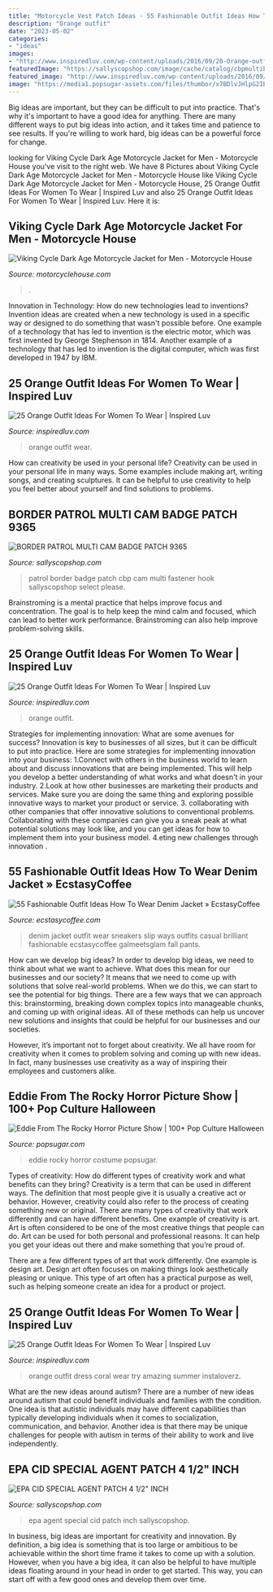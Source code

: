 ```yaml
---
title: "Motorcycle Vest Patch Ideas - 55 Fashionable Outfit Ideas How To Wear Denim Jacket » Ecstasycoffee"
description: "Orange outfit"
date: "2023-05-02"
categories:
- "ideas"
images:
- "http://www.inspiredluv.com/wp-content/uploads/2016/09/20-Orange-outfit-ideas-For-Women.jpg"
featuredImage: "https://sallyscopshop.com/image/cache/catalog/cbpmultibadge-746x1000.jpg"
featured_image: "http://www.inspiredluv.com/wp-content/uploads/2016/09/26-Orange-outfit-ideas-For-Women.jpg"
image: "https://media1.popsugar-assets.com/files/thumbor/x7BDlvJHlpG2IBDFTFFc0xOQj4g/fit-in/1200x630/filters:format_auto-!!-:strip_icc-!!-:fill-!white!-/2016/09/21/930/n/1922283/c7254c07_MSDROHO_EC057_H/i/Eddie-From-Rocky-Horror-Picture-Show.JPG"
---
```



Big ideas are important, but they can be difficult to put into practice. That's why it's important to have a good idea for anything. There are many different ways to put big ideas into action, and it takes time and patience to see results. If you're willing to work hard, big ideas can be a powerful force for change.

	

		
looking for Viking Cycle Dark Age Motorcycle Jacket for Men - Motorcycle House you've visit to the right web. We have 8 Pictures about Viking Cycle Dark Age Motorcycle Jacket for Men - Motorcycle House like Viking Cycle Dark Age Motorcycle Jacket for Men - Motorcycle House, 25 Orange Outfit Ideas For Women To Wear | Inspired Luv and also 25 Orange Outfit Ideas For Women To Wear | Inspired Luv. Here it is:
		
    
## Viking Cycle Dark Age Motorcycle Jacket For Men - Motorcycle House

<img loading=lazy src="https://cdn10.bigcommerce.com/s-jhuqx2/products/127/images/28778/VC7210_Dark_Age_3__66560.1499376071.1280.1280.png?c=2" onerror="this.onerror=null;this.src='https://tse3.mm.bing.net/th?id=OIP.OWCKZk29WhzRTTucc-rS3AHaHa&amp;pid=15.1';" alt="Viking Cycle Dark Age Motorcycle Jacket for Men - Motorcycle House">

_Source: motorcyclehouse.com_

>. 

	

Innovation in Technology: How do new technologies lead to inventions?
Invention ideas are created when a new technology is used in a specific way or designed to do something that wasn't possible before. One example of a technology that has led to invention is the electric motor, which was first invented by George Stephenson in 1814. Another example of a technology that has led to invention is the digital computer, which was first developed in 1947 by IBM.

    
## 25 Orange Outfit Ideas For Women To Wear | Inspired Luv

<img loading=lazy src="http://www.inspiredluv.com/wp-content/uploads/2016/09/25-Orange-outfit-ideas-For-Women.jpg" onerror="this.onerror=null;this.src='https://tse3.mm.bing.net/th?id=OIP.teSfaupjc0wv3QijLH2b7QHaK9&amp;pid=15.1';" alt="25 Orange Outfit Ideas For Women To Wear | Inspired Luv">

_Source: inspiredluv.com_

>orange outfit wear. 

	

How can creativity be used in your personal life?
Creativity can be used in your personal life in many ways. Some examples include making art, writing songs, and creating sculptures. It can be helpful to use creativity to help you feel better about yourself and find solutions to problems.

    
## BORDER PATROL MULTI CAM BADGE PATCH 9365

<img loading=lazy src="https://sallyscopshop.com/image/cache/catalog/cbpmultibadge-746x1000.jpg" onerror="this.onerror=null;this.src='https://tse4.mm.bing.net/th?id=OIP.pGXLFkl1uMiSM4WOSxHcDwHaJ7&amp;pid=15.1';" alt="BORDER PATROL MULTI CAM BADGE PATCH 9365">

_Source: sallyscopshop.com_

>patrol border badge patch cbp cam multi fastener hook sallyscopshop select please. 

	

Brainstroming is a mental practice that helps improve focus and concentration. The goal is to help keep the mind calm and focused, which can lead to better work performance. Brainstroming can also help improve problem-solving skills.

    
## 25 Orange Outfit Ideas For Women To Wear | Inspired Luv

<img loading=lazy src="http://www.inspiredluv.com/wp-content/uploads/2016/09/26-Orange-outfit-ideas-For-Women.jpg" onerror="this.onerror=null;this.src='https://tse4.mm.bing.net/th?id=OIP.yTa9OhOCou3egznIpRGtJwHaLL&amp;pid=15.1';" alt="25 Orange Outfit Ideas For Women To Wear | Inspired Luv">

_Source: inspiredluv.com_

>orange outfit. 

	

Strategies for implementing innovation: What are some avenues for success?
Innovation is key to businesses of all sizes, but it can be difficult to put into practice. Here are some strategies for implementing innovation into your business:
1.Connect with others in the business world to learn about and discuss innovations that are being implemented. This will help you develop a better understanding of what works and what doesn't in your industry.
2.Look at how other businesses are marketing their products and services. Make sure you are doing the same thing and exploring possible innovative ways to market your product or service.
3. collaborating with other companies that offer innovative solutions to conventional problems. Collaborating with these companies can give you a sneak peak at what potential solutions may look like, and you can get ideas for how to implement them into your business model.
4.eting new challenges through innovation .

    
## 55 Fashionable Outfit Ideas How To Wear Denim Jacket » EcstasyCoffee

<img loading=lazy src="https://i2.wp.com/www.ecstasycoffee.com/wp-content/uploads/2016/10/Denim-Jacket-8.jpg?resize=500%2C750" onerror="this.onerror=null;this.src='https://tse3.mm.bing.net/th?id=OIP.MTrCBHEPs9IULyJM9lDqPwHaLH&amp;pid=15.1';" alt="55 Fashionable Outfit Ideas How To Wear Denim Jacket » EcstasyCoffee">

_Source: ecstasycoffee.com_

>denim jacket outfit wear sneakers slip ways outfits casual brilliant fashionable ecstasycoffee galmeetsglam fall pants. 

	

How can we develop big ideas?
In order to develop big ideas, we need to think about what we want to achieve. What does this mean for our businesses and our society? It means that we need to come up with solutions that solve real-world problems. When we do this, we can start to see the potential for big things.
There are a few ways that we can approach this: brainstorming, breaking down complex topics into manageable chunks, and coming up with original ideas. All of these methods can help us uncover new solutions and insights that could be helpful for our businesses and our societies.

However, it’s important not to forget about creativity. We all have room for creativity when it comes to problem solving and coming up with new ideas. In fact, many businesses use creativity as a way of inspiring their employees and customers alike.

    
## Eddie From The Rocky Horror Picture Show | 100+ Pop Culture Halloween

<img loading=lazy src="https://media1.popsugar-assets.com/files/thumbor/x7BDlvJHlpG2IBDFTFFc0xOQj4g/fit-in/1200x630/filters:format_auto-!!-:strip_icc-!!-:fill-!white!-/2016/09/21/930/n/1922283/c7254c07_MSDROHO_EC057_H/i/Eddie-From-Rocky-Horror-Picture-Show.JPG" onerror="this.onerror=null;this.src='https://tse3.mm.bing.net/th?id=OIP.YYceFi0cUPzfmQ7_wv88qQHaD4&amp;pid=15.1';" alt="Eddie From The Rocky Horror Picture Show | 100+ Pop Culture Halloween">

_Source: popsugar.com_

>eddie rocky horror costume popsugar. 

	

Types of creativity: How do different types of creativity work and what benefits can they bring?
Creativity is a term that can be used in different ways. The definition that most people give it is usually a creative act or behavior. However, creativity could also refer to the process of creating something new or original. There are many types of creativity that work differently and can have different benefits. 
One example of creativity is art. Art is often considered to be one of the most creative things that people can do. Art can be used for both personal and professional reasons. It can help you get your ideas out there and make something that you’re proud of. 

There are a few different types of art that work differently. One example is design art. Design art often focuses on making things look aesthetically pleasing or unique. This type of art often has a practical purpose as well, such as helping someone create an idea for a product or project.

    
## 25 Orange Outfit Ideas For Women To Wear | Inspired Luv

<img loading=lazy src="http://www.inspiredluv.com/wp-content/uploads/2016/09/20-Orange-outfit-ideas-For-Women.jpg" onerror="this.onerror=null;this.src='https://tse2.mm.bing.net/th?id=OIP.udMxguTWwBbojuxV_A4qzAHaLD&amp;pid=15.1';" alt="25 Orange Outfit Ideas For Women To Wear | Inspired Luv">

_Source: inspiredluv.com_

>orange outfit dress coral wear try amazing summer instaloverz. 

	

What are the new ideas around autism?
There are a number of new ideas around autism that could benefit individuals and families with the condition. One idea is that autistic individuals may have different capabilities than typically developing individuals when it comes to socialization, communication, and behavior. Another idea is that there may be unique challenges for people with autism in terms of their ability to work and live independently.

    
## EPA CID SPECIAL AGENT PATCH 4 1/2&quot; INCH

<img loading=lazy src="http://sallyscopshop.com/image/cache/catalog/EPA4IN-746x1000.JPG" onerror="this.onerror=null;this.src='https://tse2.mm.bing.net/th?id=OIP.CWuiva9iWnztDHYg-imXgQHaJ7&amp;pid=15.1';" alt="EPA CID SPECIAL AGENT PATCH 4 1/2&quot; INCH">

_Source: sallyscopshop.com_

>epa agent special cid patch inch sallyscopshop. 

	

In business, big ideas are important for creativity and innovation. By definition, a big idea is something that is too large or ambitious to be achievable within the short time frame it takes to come up with a solution. However, when you have a big idea, it can also be helpful to have multiple ideas floating around in your head in order to get started. This way, you can start off with a few good ones and develop them over time.

